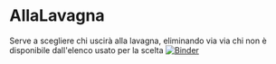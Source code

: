 # AllaLavagna
Serve a scegliere chi uscirà alla lavagna, eliminando via via chi non è disponibile dall'elenco usato per la scelta
[![Binder](https://mybinder.org/badge_logo.svg)](
  https://mybinder.org/v2/gh/mttstng/AllaLavagna/HEAD?labpath=AllaLavagna.ipynb
)
